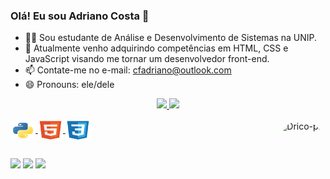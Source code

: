 ### Olá! Eu sou Adriano Costa 👋


- 👨‍🎓 Sou estudante de Análise e Desenvolvimento de Sistemas na UNIP.
- 🔭 Atualmente venho adquirindo competências em HTML, CSS e JavaScript visando me tornar um desenvolvedor front-end.
- 📫 Contate-me no e-mail: cfadriano@outlook.com
- 😄 Pronouns: ele/dele

<div align="center">
  <a href="https://github.com/dricocosta">
  <img height="180em" src="https://github-readme-stats.vercel.app/api?username=dricocosta&show_icons=true&theme=dark&include_all_commits=true&count_private=true"/>
  <img height="180em" src="https://github-readme-stats.vercel.app/api/top-langs/?username=dricocosta&layout=compact&langs_count=7&theme=dark"/>
</div>

  <div style="display: inline_block"><br>
  <img align="center" alt="Drico-Python" height="30" width="40" src="https://raw.githubusercontent.com/devicons/devicon/master/icons/python/python-original.svg">
  <img align="center" alt="Drico-HTML" height="30" width="40" src="https://raw.githubusercontent.com/devicons/devicon/master/icons/html5/html5-original.svg">
  <img align="center" alt="Drico-CSS" height="30" width="40" src="https://raw.githubusercontent.com/devicons/devicon/master/icons/css3/css3-original.svg">
  <img align="right" alt="Drico-pic" height="150" style="border-radius:50px;" src="[https://unsplash.com/photos/pC_ABnDlTRk](https://images.unsplash.com/photo-1657459945845-6d287c0e28d4?ixlib=rb-1.2.1&ixid=MnwxMjA3fDB8MHxlZGl0b3JpYWwtZmVlZHwyNzZ8fHxlbnwwfHx8fA%3D%3D&auto=format&fit=crop&w=500&q=60)">
</div>
  
  ##
  
 <div> 
       <a href="https://instagram.com/eu_adrianocosta" target="_blank" rel="noopener noreferer"><img src="https://img.shields.io/badge/-Instagram-%23E4405F?style=for-the-badge&logo=instagram&logoColor=white"></a>
   <a href="https://www.linkedin.com/in/adrianoferreiradacosta/" target="_blank" rel="noopener noreferer"><img src="https://img.shields.io/badge/-LinkedIn-%230077B5?style=for-the-badge&logo=linkedin&logoColor=white"></a> 
    <a href = "mailto:cfadriano@outlook.com"><img src="https://img.shields.io/badge/Microsoft_Outlook-0078D4?style=for-the-badge&logo=microsoft-outlook&logoColor=white"></a>
 </div>
  
  
